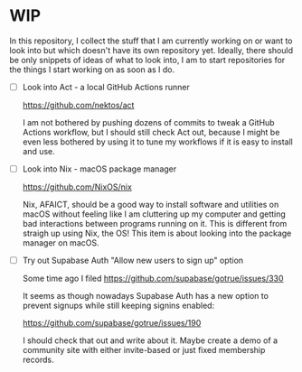 # WIP

In this repository, I collect the stuff that I am currently working on or want
to look into but which doesn't have its own repository yet.
Ideally, there should be only snippets of ideas of what to look into, I am to
start repositories for the things I start working on as soon as I do.

- [ ] Look into Act - a local GitHub Actions runner

  https://github.com/nektos/act

  I am not bothered by pushing dozens of commits to tweak a GitHub Actions
  workflow, but I should still check Act out, because I might be even less
  bothered by using it to tune my workflows if it is easy to install and use.

- [ ] Look into Nix - macOS package manager

  https://github.com/NixOS/nix

  Nix, AFAICT, should be a good way to install software and utilities on macOS
  without feeling like I am cluttering up my computer and getting bad
  interactions between programs running on it. This is different from straigh up
  using Nix, the OS! This item is about looking into the package manager on
  macOS.

- [ ] Try out Supabase Auth "Allow new users to sign up" option

  Some time ago I filed https://github.com/supabase/gotrue/issues/330
  
  It seems as though nowadays Supabase Auth has a new option to prevent signups
  while still keeping signins enabled:
  
  https://github.com/supabase/gotrue/issues/190
  
  I should check that out and write about it. Maybe create a demo of a community
  site with either invite-based or just fixed membership records.

